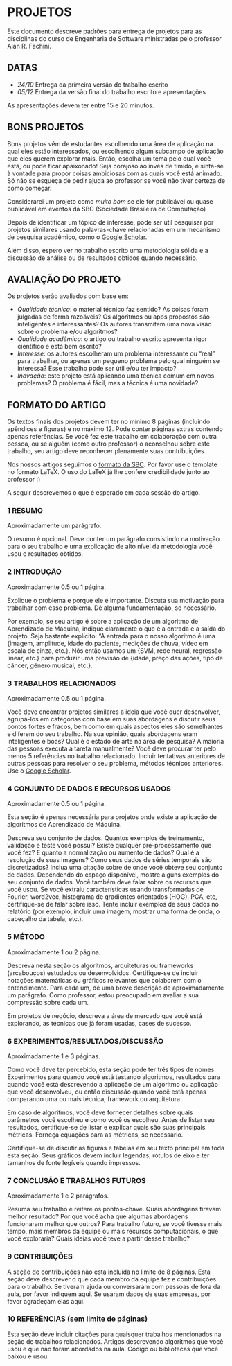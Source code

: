 # PROJETOS

Este documento descreve padrões para entrega de projetos para as disciplinas do curso de Engenharia de Software ministradas pelo professor Alan R. Fachini.

## DATAS

* *24/10* Entrega da primeira versão do trabalho escrito
* *05/12* Entrega da versão final do trabalho escrito e apresentações

As apresentações devem ter entre 15 e 20 minutos.

## BONS PROJETOS

Bons projetos vêm de estudantes escolhendo uma área de aplicação na qual eles estão interessados, ou escolhendo algum subcampo de aplicação que eles querem explorar mais. Então, escolha um tema pelo qual você está, ou pode ficar apaixonado! Seja corajoso ao invés de tímido, e sinta-se à vontade para propor coisas ambiciosas com as quais você está animado. Só não se esqueça de pedir ajuda ao professor se você não tiver certeza de como começar.

Considerarei um projeto como *muito bom* se ele for publicável ou quase publicável em eventos da SBC (Sociedade Brasileira de Computação)

Depois de identificar um tópico de interesse, pode ser útil pesquisar por projetos similares usando palavras-chave relacionadas em um mecanismo de pesquisa acadêmico, como o [Google Scholar](http://scholar.google.com).

Além disso, espero ver no trabalho escrito uma metodologia sólida e a discussão de análise ou de resultados obtidos quando necessário.

## AVALIAÇÃO DO PROJETO

Os projetos serão avaliados com base em:

* *Qualidade técnica*: o material técnico faz sentido? As coisas foram julgadas de forma razoáveis? Os algoritmos ou apps propostos são inteligentes e interessantes? Os autores transmitem uma nova visão sobre o problema e/ou algoritmos?
* *Qualidade acadêmica*: o artigo ou trabalho escrito apresenta rigor científico e está bem escrito?
* *Interesse*: os autores escolheram um problema interessante ou “real” para trabalhar, ou apenas um pequeno problema pelo qual ninguém se interessa? Esse trabalho pode ser útil e/ou ter impacto?
* *Inovação*: este projeto está aplicando uma técnica comum em novos problemas? O problema é fácil, mas a técnica é uma novidade?

## FORMATO DO ARTIGO

Os textos finais dos projetos devem ter no mínimo 8 páginas (incluindo apêndices e figuras) e no máximo 12. Pode conter páginas extras contendo apenas referências. Se você fez este trabalho em colaboração com outra pessoa, ou se alguém (como outro professor) o aconselhou sobre este trabalho, seu artigo deve reconhecer plenamente suas contribuições.

Nos nossos artigos seguimos o [formato da SBC](http://www.sbc.org.br/documentos-da-sbc/summary/169-templates-para-artigos-e-capitulos-de-livros/878-modelosparapublicaodeartigos). Por favor use o template no formato LaTeX. O uso do LaTeX já lhe confere credibilidade junto ao professor :)

A seguir descrevemos o que é esperado em cada sessão do artigo.

### 1 RESUMO
Aproximadamente um parágrafo.

O resumo é opcional. Deve conter um parágrafo consistindo na motivação para o seu trabalho e uma explicação de alto nível da metodologia você usou e resultados obtidos.

### 2 INTRODUÇÃO
Aproximadamente 0.5 ou 1 página.

Explique o problema e porque ele é importante. Discuta sua motivação para trabalhar com esse problema. Dê alguma fundamentação, se necessário.

Por exemplo, se seu artigo é sobre a aplicação de um algoritmo de Aprendizado de Máquina, indique claramente o que é a entrada e a saída do projeto. Seja bastante explícito: “A entrada para o nosso algoritmo é uma
{imagem, amplitude, idade do paciente, medições de chuva, vídeo em escala de cinza, etc.}. Nós então usamos um {SVM, rede neural, regressão linear, etc.} para produzir uma previsão de {idade, preço das ações, tipo de câncer, gênero musical, etc.}.

### 3 TRABALHOS RELACIONADOS
Aproximadamente 0.5 ou 1 página.

Você deve encontrar projetos similares a ideia que você quer desenvolver, agrupá-los em categorias com base em suas abordagens e discutir seus pontos fortes e fracos, bem como em quais aspectos eles são semelhantes e diferem do seu trabalho. Na sua opinião, quais abordagens eram inteligentes e boas? Qual é o estado de arte na área de pesquisa? A maioria das pessoas executa a tarefa manualmente? Você deve procurar ter pelo menos 5 referências no trabalho relacionado. Incluir tentativas anteriores de outras pessoas para resolver o seu problema, métodos técnicos anteriores. Use o [Google Scholar](https://scholar.google.com).

### 4 CONJUNTO DE DADOS E RECURSOS USADOS
Aproximadamente 0.5 ou 1 página.

Esta seção é apenas necessária para projetos onde existe a aplicação de algoritmos de Aprendizado de Máquina.

Descreva seu conjunto de dados. Quantos exemplos de treinamento, validação e teste você possui? Existe qualquer pré-processamento que você fez? E quanto a normalização ou aumento de dados? Qual é a resolução de suas imagens? Como seus dados de séries temporais são discretizados? Inclua uma citação sobre de onde você obteve seu conjunto de dados. Dependendo do espaço disponível, mostre alguns exemplos do seu conjunto de dados. Você também deve falar sobre os recursos que você usou. Se você extraiu características usando transformadas de Fourier, word2vec, histograma de gradientes orientados (HOG), PCA, etc, certifique-se de falar sobre isso. Tente incluir exemplos de seus dados no relatório (por exemplo, incluir uma imagem, mostrar uma forma de onda, o cabeçalho da tabela, etc.).

### 5 MÉTODO
Aproximadamente 1 ou 2 página.

Descreva nesta seção os algoritmos, arquiteturas ou frameworks (arcabouços) estudados ou desenvolvidos. Certifique-se de incluir notações matemáticas ou gráficos relevantes que colaborem com o entendimento. Para cada um, dê uma breve descrição de aproximadamente um parágrafo. Como professor, estou preocupado em avaliar a sua compressão sobre cada um.

Em projetos de negócio, descreva a área de mercado que você está explorando, as técnicas que já foram usadas, cases de sucesso.

### 6 EXPERIMENTOS/RESULTADOS/DISCUSSÃO
Aproximadamente 1 e 3 páginas.

Como você deve ter percebido, esta seção pode ter três tipos de nomes: Experimentos para quando você está testando algoritmos, resultados para quando você está descrevendo a aplicação de um algoritmo ou aplicação que você desenvolveu, ou então discussão quando você está apenas comparando uma ou mais técnica, framework ou arquitetura.

Em caso de algoritmos, você deve fornecer detalhes sobre quais parâmetros você escolheu e como você os escolheu. Antes de listar seu resultados, certifique-se de listar e explicar quais são suas principais métricas. Forneça equações para as métricas, se necessário.

Certifique-se de discutir as figuras e tabelas em seu texto principal em toda esta seção. Seus gráficos devem incluir legendas, rótulos de eixo e ter tamanhos de fonte legíveis quando impressos.

### 7 CONCLUSÃO E TRABALHOS FUTUROS
Aproximadamente 1 e 2 parágrafos.

Resuma seu trabalho e reitere os pontos-chave. Quais abordagens tiravam melhor resultado? Por que você acha que algumas abordagens funcionaram melhor que outros? Para trabalho futuro, se você tivesse mais tempo, mais membros da equipe ou mais recursos computacionais, o que você exploraria? Quais ideias você teve a partir desse trabalho?

### 9 CONTRIBUIÇÕES

A seção de contribuições não está incluída no limite de 8 páginas. Esta seção deve descrever o que cada membro da equipe fez e contribuições para o trabalho. Se tiveram ajuda ou conversaram com pessoas de fora da aula, por favor indiquem aqui. Se usaram dados de suas empresas, por favor agradeçam elas aqui.

### 10 REFERÊNCIAS (sem limite de páginas)

Esta seção deve incluir citações para quaisquer trabalhos mencionados na seção de trabalhos relacionados. Artigos descrevendo algoritmos que você usou e que não foram abordados na aula. Código ou bibliotecas que você baixou e usou.
